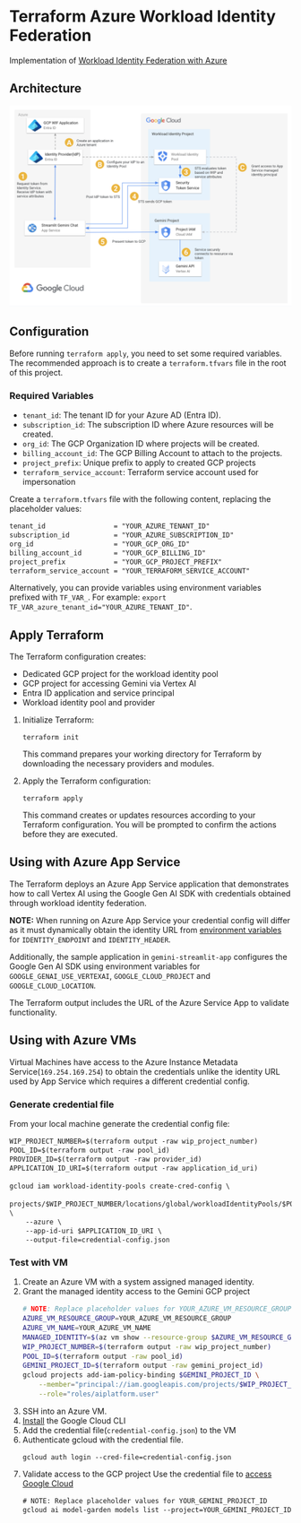 # Terraform Azure Workload Identity Federation
Implementation of [Workload Identity Federation with Azure](https://cloud.google.com/iam/docs/workload-identity-federation-with-other-clouds#azure)

## Architecture
![Architecture diagram](./docs/architecture.png)

## Configuration

Before running `terraform apply`, you need to set some required variables. The recommended approach is to create a `terraform.tfvars` file in the root of this project.

### Required Variables

*   `tenant_id`: The tenant ID for your Azure AD (Entra ID).
*   `subscription_id`: The subscription ID where Azure resources will be created.
*   `org_id`: The GCP Organization ID where projects will be created.
*   `billing_account_id`: The GCP Billing Account to attach to the projects.
*   `project_prefix`: Unique prefix to apply to created GCP projects
*   `terraform_service_account`: Terraform service account used for impersonation

Create a `terraform.tfvars` file with the following content, replacing the placeholder values:

```hcl
tenant_id                 = "YOUR_AZURE_TENANT_ID"
subscription_id           = "YOUR_AZURE_SUBSCRIPTION_ID"
org_id                    = "YOUR_GCP_ORG_ID"
billing_account_id        = "YOUR_GCP_BILLING_ID"
project_prefix            = "YOUR_GCP_PROJECT_PREFIX"
terraform_service_account = "YOUR_TERRAFORM_SERVICE_ACCOUNT"
```

Alternatively, you can provide variables using environment variables prefixed with `TF_VAR_`. For example: `export TF_VAR_azure_tenant_id="YOUR_AZURE_TENANT_ID"`.

## Apply Terraform
The Terraform configuration creates:
- Dedicated GCP project for the workload identity pool
- GCP project for accessing Gemini via Vertex AI
- Entra ID application and service principal
- Workload identity pool and provider

1. Initialize Terraform:
    ```
    terraform init
    ```
    This command prepares your working directory for Terraform by downloading the necessary providers and modules.

2. Apply the Terraform configuration:
    ```
    terraform apply
    ```
    This command creates or updates resources according to your Terraform configuration. You will be prompted to confirm the actions before they are executed.

## Using with Azure App Service
The Terraform deploys an Azure App Service application that demonstrates how to call Vertex AI using the Google Gen AI SDK with credentials obtained through workload identity federation.

**NOTE:** When running on Azure App Service your credential config will differ as it must dynamically obtain the identity URL from [environment variables](https://learn.microsoft.com/en-us/azure/app-service/overview-managed-identity?tabs=portal%2Cpython#rest-endpoint-reference) for `IDENTITY_ENDPOINT` and `IDENTITY_HEADER`.

Additionally, the sample application in `gemini-streamlit-app` configures the Google Gen AI SDK using environment variables for `GOOGLE_GENAI_USE_VERTEXAI`, `GOOGLE_CLOUD_PROJECT` and `GOOGLE_CLOUD_LOCATION`.

The Terraform output includes the URL of the Azure Service App to validate functionality.

## Using with Azure VMs
Virtual Machines have access to the Azure Instance Metadata Service(`169.254.169.254`) to obtain the credentials unlike the identity URL used by App Service which requires a different credential config.
### Generate credential file
From your local machine generate the credential config file:
```
WIP_PROJECT_NUMBER=$(terraform output -raw wip_project_number)
POOL_ID=$(terraform output -raw pool_id)
PROVIDER_ID=$(terraform output -raw provider_id)
APPLICATION_ID_URI=$(terraform output -raw application_id_uri)

gcloud iam workload-identity-pools create-cred-config \
    projects/$WIP_PROJECT_NUMBER/locations/global/workloadIdentityPools/$POOL_ID/providers/$PROVIDER_ID \
    --azure \
    --app-id-uri $APPLICATION_ID_URI \
    --output-file=credential-config.json
```

### Test with VM
1. Create an Azure VM with a system assigned managed identity.
1. Grant the managed identity access to the Gemini GCP project
    ```bash
    # NOTE: Replace placeholder values for YOUR_AZURE_VM_RESOURCE_GROUP and YOUR_AZURE_VM_NAME
    AZURE_VM_RESOURCE_GROUP=YOUR_AZURE_VM_RESOURCE_GROUP
    AZURE_VM_NAME=YOUR_AZURE_VM_NAME
    MANAGED_IDENTITY=$(az vm show --resource-group $AZURE_VM_RESOURCE_GROUP --name $AZURE_VM_NAME --query identity.principalId -o tsv)
    WIP_PROJECT_NUMBER=$(terraform output -raw wip_project_number)
    POOL_ID=$(terraform output -raw pool_id)
    GEMINI_PROJECT_ID=$(terraform output -raw gemini_project_id)
    gcloud projects add-iam-policy-binding $GEMINI_PROJECT_ID \
        --member="principal://iam.googleapis.com/projects/$WIP_PROJECT_NUMBER/locations/global/workloadIdentityPools/$POOL_ID/subject/$MANAGED_IDENTITY" \
        --role="roles/aiplatform.user"
    ```
1. SSH into an Azure VM.
1. [Install](https://cloud.google.com/sdk/docs/install) the Google Cloud CLI
1. Add the credential file(`credential-config.json`) to the VM
1. Authenticate gcloud with the credential file.
    ```
    gcloud auth login --cred-file=credential-config.json
    ```
1. Validate access to the GCP project
    Use the credential file to [access Google Cloud](https://cloud.google.com/iam/docs/workload-identity-federation-with-other-clouds#cred-config-access)
    ```
    # NOTE: Replace placeholder values for YOUR_GEMINI_PROJECT_ID
    gcloud ai model-garden models list --project=YOUR_GEMINI_PROJECT_ID
    ```
